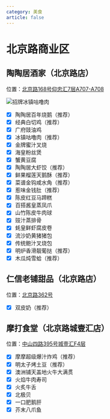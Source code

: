 ```yaml
---
category: 美食
article: false
---
```


# 北京路商业区

## 陶陶居酒家（北京路店）

<span class="icon iconfont icon-locate"></span> 位置：<a href="https://ditu.amap.com/place/B0FFIMXLSX" target="_blank">北京路168号仰忠汇7层A707-A708</a>

![招牌冰镇咕噜肉](https://img.sherry4869.com/blog/life/delicacies/guangzhou/yx/bjlsyq/ttjjj/img.jpg)

- [x] 陶陶居百年烧鹅（推荐）
- [x] 经典白切鸡（推荐）
- [x] 广府豉油鸡
- [x] 冰镇咕噜肉（推荐）
- [x] 金牌蜜汁叉烧
- [x] 海皇粉丝煲
- [x] 蟹黄豆腐
- [x] 陶陶居大虾饺（推荐）
- [x] 鲜果榴莲天鹅酥（推荐）
- [x] 菜谱金钩咸水角（推荐）
- [x] 惹味金钱肚（推荐）
- [x] 陈皮红豆马蹄糕
- [x] 百搭酱皇蒸凤爪
- [x] 山竹陈皮牛肉球
- [x] 豉汁蒸排骨
- [x] 蚝皇鲜虾腐皮卷
- [x] 流沙奶黄猪猪包
- [x] 传统鲍汁叉烧包
- [x] 明炉香滑靓葡挞（推荐）
- [x] 木瓜炖雪蛤（推荐）

## 仁信老铺甜品（北京路店）

<span class="icon iconfont icon-locate"></span> 位置：<a href="https://ditu.amap.com/place/B0FFFPAIUH" target="_blank">北京路362号</a>

- [x] 双皮奶（推荐）

## 摩打食堂（北京路城壹汇店）

<span class="icon iconfont icon-locate"></span> 位置：<a href="https://ditu.amap.com/place/B0FFLMYA6N" target="_blank">中山四路395号城壹汇F4层</a>

- [x] 摩摩超级爆汁炸鸡（推荐）
- [x] 明太子烤土豆（推荐）
- [x] 澳洲铺天盖地火牛大满贯
- [x] 火焰牛肉寿司
- [x] 火炙牛舌
- [x] 北极贝
- [x] 一口肥鹅肝
- [x] 芥末八爪鱼